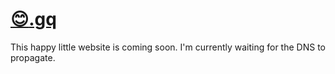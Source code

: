 # [:blush:.gq](http://☺.gq)

This happy little website is coming soon. I'm currently waiting for the DNS to propagate.
